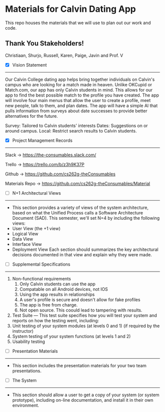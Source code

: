 # Materials for Calvin Dating App
This repo houses the materials that we will use to plan out our work and code.

Thank You Stakeholders!
------------------------
Christiaan, Shurjo, Russell, Karen, Paige, Javin and Prof. V

- [x] Vision Statement
------------------------
Our Calvin College dating app helps bring together individuals on Calvin's campus who are looking for a match made in heaven. Unlike OKCupid or Match.com, our app has only Calvin students in mind. This allows for our app to find the best possible match to the profile you have created. The app will involve four main menus that allow the user to create a profile, meet new people, talk to them, and plan dates. The app will have a simple AI that pulls information from surveys about date successes to provide better alternatives for the future.

Survey: Tailored to Calvin students' interests
Dates: Suggestions on or around campus.
Local: Restrict search results to Calvin students.

- [x] Project Management Records
------------------------
Slack   -> https://the-consumables.slack.com/

Trello  -> https://trello.com/b/z3h9K37P

Github  -> https://github.com/cs262g-theConsumables

Materials Repo  -> https://github.com/cs262g-theConsumables/Material

- [ ] N+1 Architectural Views 
------------------------
- This section provides a variety of views of the system architecture, based on what the Unified Process calls a Software Architecture Document (SAD). This semester, we'll set N=4 by including the following views:
- User View (the +1 view)
- Logical View
- Data View
- Interface View
- Deployment View
Each section should summarizes the key architectural decisions documented in that view and explain why they were made.

- [ ] Supplemental Specifications 
------------------------
1. Non-functional requirements
    1. Only Calvin students can use the app
    2. Compatable on all Android devices, not IOS
    3. Using the app results in relationships
    4. A user's profile is secure and doesn't allow for fake profiles
    5. The app is free from charge.
    6. Not open source. This coould lead to tampering with results.
2. Test Suite — This test suite specifies how you will test your system and reports on how the testing went, including:
3. Unit testing of your system modules (at levels 0 and 1) (if required by the instructor)
4. System testing of your system functions (at levels 1 and 2)
5. Usability testing

- [ ] Presentation Materials 
------------------------
- This section includes the presentation materials for your two team presentations.

- [ ] The System
------------------------
- This section should allow a user to get a copy of your system (or system prototype), including on-line documentation, and install it in their own environment.

